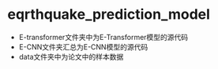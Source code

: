 # eqrthquake_prediction_model

* E-transformer文件夹中为E-Transformer模型的源代码
* E-CNN文件夹汇总为E-CNN模型的源代码
* data文件夹中为论文中的样本数据
